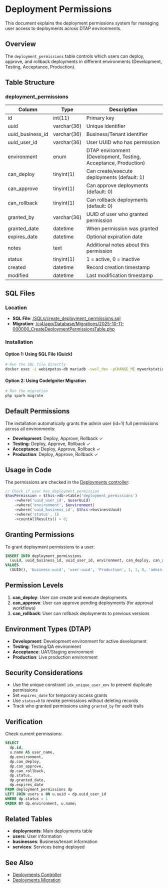 # Deployment Permissions

This document explains the deployment permissions system for managing user access to deployments across DTAP environments.

## Overview

The `deployment_permissions` table controls which users can deploy, approve, and rollback deployments in different environments (Development, Testing, Acceptance, Production).

## Table Structure

### deployment_permissions

| Column | Type | Description |
|--------|------|-------------|
| id | int(11) | Primary key |
| uuid | varchar(36) | Unique identifier |
| uuid_business_id | varchar(36) | Business/Tenant identifier |
| uuid_user_id | varchar(36) | User UUID who has permission |
| environment | enum | DTAP environment (Development, Testing, Acceptance, Production) |
| can_deploy | tinyint(1) | Can create/execute deployments (default: 1) |
| can_approve | tinyint(1) | Can approve deployments (default: 0) |
| can_rollback | tinyint(1) | Can rollback deployments (default: 0) |
| granted_by | varchar(36) | UUID of user who granted permission |
| granted_date | datetime | When permission was granted |
| expires_date | datetime | Optional expiration date |
| notes | text | Additional notes about this permission |
| status | tinyint(1) | 1 = active, 0 = inactive |
| created | datetime | Record creation timestamp |
| modified | datetime | Last modification timestamp |

## SQL Files

### Location
- **SQL File**: [/SQLs/create_deployment_permissions.sql](SQLs/create_deployment_permissions.sql)
- **Migration**: [/ci4/app/Database/Migrations/2025-10-11-000000_CreateDeploymentPermissionsTable.php](ci4/app/Database/Migrations/2025-10-11-000000_CreateDeploymentPermissionsTable.php)

### Installation

#### Option 1: Using SQL File (Quick)
```bash
# Run the SQL file directly
docker exec -i webimpetus-db mariadb -uwsl_dev -pCHANGE_ME myworkstation_dev < SQLs/create_deployment_permissions.sql
```

#### Option 2: Using CodeIgniter Migration
```bash
# Run the migration
php spark migrate
```

## Default Permissions

The installation automatically grants the admin user (id=1) full permissions across all environments:

- **Development**: Deploy, Approve, Rollback ✓
- **Testing**: Deploy, Approve, Rollback ✓
- **Acceptance**: Deploy, Approve, Rollback ✓
- **Production**: Deploy, Approve, Rollback ✓

## Usage in Code

The permissions are checked in the [Deployments controller](ci4/app/Controllers/Deployments.php):

```php
// Check if user has deployment permission
$hasPermission = $this->db->table('deployment_permissions')
    ->where('uuid_user_id', $userUuid)
    ->where('environment', $environment)
    ->where('uuid_business_id', $this->businessUuid)
    ->where('status', 1)
    ->countAllResults() > 0;
```

## Granting Permissions

To grant deployment permissions to a user:

```sql
INSERT INTO deployment_permissions
  (uuid, uuid_business_id, uuid_user_id, environment, can_deploy, can_approve, can_rollback, granted_by, notes, status, created)
VALUES
  (UUID(), 'business-uuid', 'user-uuid', 'Production', 1, 1, 0, 'admin-uuid', 'Limited production access', 1, NOW());
```

## Permission Levels

1. **can_deploy**: User can create and execute deployments
2. **can_approve**: User can approve pending deployments (for approval workflows)
3. **can_rollback**: User can rollback deployments to previous versions

## Environment Types (DTAP)

- **Development**: Development environment for active development
- **Testing**: Testing/QA environment
- **Acceptance**: UAT/Staging environment
- **Production**: Live production environment

## Security Considerations

- Use the unique constraint `idx_unique_user_env` to prevent duplicate permissions
- Set `expires_date` for temporary access grants
- Use `status=0` to revoke permissions without deleting records
- Track who granted permissions using `granted_by` for audit trails

## Verification

Check current permissions:

```sql
SELECT
  dp.id,
  u.name AS user_name,
  dp.environment,
  dp.can_deploy,
  dp.can_approve,
  dp.can_rollback,
  dp.status,
  dp.granted_date,
  dp.expires_date
FROM deployment_permissions dp
LEFT JOIN users u ON u.uuid = dp.uuid_user_id
WHERE dp.status = 1
ORDER BY dp.environment, u.name;
```

## Related Tables

- **deployments**: Main deployments table
- **users**: User information
- **businesses**: Business/tenant information
- **services**: Services being deployed

## See Also

- [Deployments Controller](ci4/app/Controllers/Deployments.php)
- [Deployments Migration](ci4/app/Database/Migrations/2025-10-10-000000_CreateDeploymentsTable.php)
